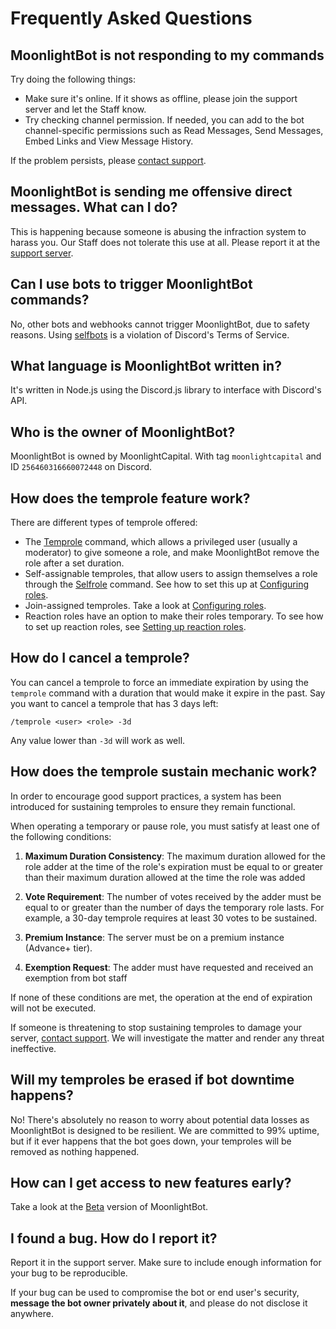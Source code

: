# Frequently Asked Questions

## MoonlightBot is not responding to my commands

Try doing the following things:

* Make sure it's online. If it shows as offline, please join the support server and let the Staff know.
* Try checking channel permission. If needed, you can add to the bot channel-specific permissions such as Read Messages, Send Messages, Embed Links and View Message History.

If the problem persists, please [contact support](https://discord.gg/hNQWVVC).

## MoonlightBot is sending me offensive direct messages. What can I do?

This is happening because someone is abusing the infraction system to harass you. Our Staff does not tolerate this use at all. Please report it at the [support server](https://discord.gg/hNQWVVC).


## Can I use bots to trigger MoonlightBot commands?

No, other bots and webhooks cannot trigger MoonlightBot, due to safety reasons. Using [selfbots](https://support.discord.com/hc/en-us/articles/115002192352-Automated-User-Accounts-Self-Bots) is a violation of Discord's Terms of Service.

## What language is MoonlightBot written in?

It's written in Node.js using the Discord.js library to interface with Discord's API.

## Who is the owner of MoonlightBot?

MoonlightBot is owned by MoonlightCapital. With tag `moonlightcapital` and ID `256460316660072448` on Discord.


## How does the temprole feature work?

There are different types of temprole offered:

* The [Temprole](../role-management-commands/temprole.md) command, which allows a privileged user (usually a moderator) to give someone a role, and make MoonlightBot remove the role after a set duration.
* Self-assignable temproles, that allow users to assign themselves a role through the [Selfrole](../role-management-commands/selfrole.md) command. See how to set this up at [Configuring roles](../management-commands/config.md#roles-self-assignable).
* Join-assigned temproles. Take a look at [Configuring roles](../management-commands/config.md#roles-join-assignable).
* Reaction roles have an option to make their roles temporary. To see how to set up reaction roles, see [Setting up reaction roles](setting-up-reaction-roles.md).

## How do I cancel a temprole?

You can cancel a temprole to force an immediate expiration by using the `temprole` command with a duration that would make it expire in the past. Say you want to cancel a temprole that has 3 days left:

```
/temprole <user> <role> -3d
```

Any value lower than `-3d` will work as well.

## How does the temprole sustain mechanic work?

In order to encourage good support practices, a system has been introduced for sustaining temproles to ensure they remain functional.

When operating a temporary or pause role, you must satisfy at least one of the following conditions:

1. **Maximum Duration Consistency**: The maximum duration allowed for the role adder at the time of the role's expiration must be equal to or greater than their maximum duration allowed at the time the role was added

2. **Vote Requirement**: The number of votes received by the adder must be equal to or greater than the number of days the temporary role lasts. For example, a 30-day temprole requires at least 30 votes to be sustained.

3. **Premium Instance**: The server must be on a premium instance (Advance+ tier).

4. **Exemption Request**: The adder must have requested and received an exemption from bot staff

If none of these conditions are met, the operation at the end of expiration will not be executed.

If someone is threatening to stop sustaining temproles to damage your server, [contact support](https://discord.gg/hNQWVVC). We will investigate the matter and render any threat ineffective.

## Will my temproles be erased if bot downtime happens?

No! There's absolutely no reason to worry about potential data losses as MoonlightBot is designed to be resilient. We are committed to 99% uptime, but if it ever happens that the bot goes down, your temproles will be removed as nothing happened.

## How can I get access to new features early?

Take a look at the [Beta](../support/beta.md) version of MoonlightBot.

## I found a bug. How do I report it?

Report it in the support server. Make sure to include enough information for your bug to be reproducible.

If your bug can be used to compromise the bot or end user's security, **message the bot owner privately about it**, and please do not disclose it anywhere.


